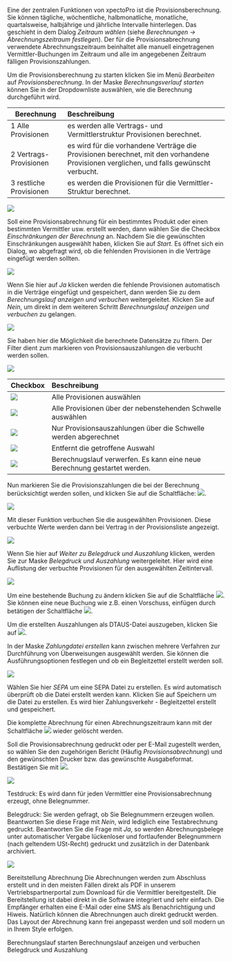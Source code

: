 Eine der zentralen Funktionen von xpectoPro ist die Provisionsberechnung. 
Sie können tägliche, wöchentliche, halbmonatliche, monatliche, quartalsweise, halbjährige und jährliche Intervalle hinterlegen. Das geschieht in dem Dialog *Zeitraum wählen* (siehe *Berechnungen → Abrechnungszeitraum festlegen*).
Der für die Provisionsabrechnung verwendete Abrechnungszeitraum beinhaltet alle manuell eingetragenen Vermittler-Buchungen im Zeitraum und alle im angegebenen Zeitraum fälligen Provisionszahlungen. 

Um die Provisionsberechnung zu starten klicken Sie im Menü *Bearbeiten* auf *Provisionsberechnung*. 
In der Maske *Berechnungsverlauf starten* können Sie in der Dropdownliste auswählen, wie  die Berechnung durchgeführt wird.

|  Berechnung           |    Beschreibung     |  
| ------------- |:-------------| 
| 1 Alle Provisionen      | es werden alle Vertrags- und Vermittlerstruktur Provisionen berechnet.| 
| 2 Vertrags-Provisionen    | es wird für die vorhandene Verträge die Provisionen berechnet, mit den vorhandene Provisionen verglichen, und falls gewünscht verbucht.| 
| 3 restliche Provisionen    | es werden die Provisionen für die Vermittler-Struktur berechnet. | 

![](http://xpecto.github.io/docs/img/img_1440767716626.png)

Soll eine Provisionsabrechnung für ein bestimmtes Produkt oder einen bestimmten Vermittler usw. erstellt werden, dann wählen Sie die Checkbox *Einschränkungen der Berechnung* an. 
Nachdem Sie die gewünschten Einschränkungen ausgewählt haben, klicken Sie auf *Start*.
Es öffnet sich ein Dialog, wo abgefragt wird, ob die fehlenden Provisionen in die Verträge eingefügt werden sollten. 

![](http://xpecto.github.io/docs/img/img_1432632082918.png) 

Wenn Sie hier auf *Ja* klicken werden die fehlende Provisionen automatisch in die Verträge eingefügt und gespeichert, dann werden Sie zu dem *Berechnungslauf anzeigen und verbuchen* weitergeleitet.  Klicken Sie auf  *Nein*, um direkt in dem weiteren Schritt *Berechnungslauf anzeigen und verbuchen* zu gelangen.  

![](http://xpecto.github.io/docs/img/img_1440748523514.png)

Sie haben hier die Möglichkeit die berechnete Datensätze zu filtern. Der Filter dient zum markieren von Provisionsauszahlungen die verbucht werden sollen. 

![](http://xpecto.github.io/docs/img/img_1440747927011.png)

|  Checkbox           |    Beschreibung     |  
| ------------- |:-------------| 
|   ![](http://xpecto.github.io/docs/img/img_1440753874370.png)  | Alle Provisionen auswählen| 
| ![](http://xpecto.github.io/docs/img/img_1440753891145.png)    | Alle Provisionen über der nebenstehenden Schwelle auswählen| 
|![](http://xpecto.github.io/docs/img/img_1440753923716.png)|Nur Provisionsauszahlungen über die Schwelle werden abgerechnet|
|![](http://xpecto.github.io/docs/img/img_1440753950213.png)|Entfernt die getroffene Auswahl|
|![](http://xpecto.github.io/docs/img/img_1440753976766.png)|Berechnugslauf verwerfen. Es kann eine neue Berechnung gestartet werden.|

Nun markieren Sie die Provisionszahlungen die bei der Berechnung berücksichtigt werden sollen, und klicken Sie auf die Schaltfläche:  ![](http://xpecto.github.io/docs/img/img_1432632280997.png). 

![](http://xpecto.github.io/docs/img/img_1440748563962.png)

Mit dieser Funktion verbuchen Sie die ausgewählten Provisionen. Diese verbuchte Werte werden dann bei Vertrag in der Provisionsliste angezeigt. 

![](http://xpecto.github.io/docs/img/img_1432632479268.png)

Wenn Sie hier auf *Weiter zu Belegdruck und Auszahlung* klicken, werden Sie zur Maske *Belegdruck und Auszahlung* weitergeleitet. Hier wird eine Auflistung der verbuchte Provisionen für den ausgewählten Zeitintervall.

![](http://xpecto.github.io/docs/img/img_1440748640999.png)

Um eine bestehende Buchung zu ändern klicken Sie auf die Schaltfläche ![](http://xpecto.github.io/docs/img/img_1441095989354.png).  Sie können eine neue Buchung wie z.B. einen Vorschuss, einfügen durch betätigen der Schaltfläche ![](http://xpecto.github.io/docs/img/img_1441100101421.png).

Um die erstellten Auszahlungen als DTAUS-Datei auszugeben, klicken Sie auf
![](http://xpecto.github.io/docs/img/img_1440751324468.png). 

In der Maske *Zahlungdatei erstellen* kann zwischen mehrere Verfahren zur Durchführung von Überweisungen ausgewählt werden. Sie können die Ausführungsoptionen festlegen und ob ein Begleitzettel erstellt werden soll.

![](http://xpecto.github.io/docs/img/img_1440748885165.png)

Wählen Sie hier *SEPA* um eine SEPA Datei zu erstellen. Es wird automatisch überprüft ob die Datei erstellt werden kann. Klicken Sie auf Speichern um die Datei zu erstellen. Es wird hier Zahlungsverkehr - Begleitzettel erstellt und gespeichert.

Die komplette Abrechnung für einen Abrechnungszeitraum kann mit der Schaltfläche ![](http://xpecto.github.io/docs/img/img_1440751219341.png) wieder gelöscht werden.

Soll die Provisionsabrechnung gedruckt oder per E-Mail zugestellt werden, so wählen Sie den zugehörigen Bericht (Häufig *Provisionsabrechnung*) und den gewünschten Drucker bzw. das gewünschte Ausgabeformat.  Bestätigen Sie mit ![](http://xpecto.github.io/docs/img/img_1440751272141.png).

 ![](http://xpecto.github.io/docs/img/img_1440748756680.png)

Testdruck: Es wird dann für jeden  Vermittler  eine Provisionsabrechnung erzeugt, ohne Belegnummer.

Belegdruck: Sie werden gefragt, ob Sie Belegnummern erzeugen wollen. Beantworten Sie diese Frage mit *Nein*, wird lediglich eine Testabrechnung gedruckt. Beantworten Sie die Frage mit *Ja*, so werden Abrechnungsbelege unter automatischer Vergabe lückenloser und fortlaufender Belegnummern (nach geltendem USt-Recht) gedruckt und zusätzlich in der Datenbank archiviert. 

![](http://xpecto.github.io/docs/img/img_1440749157838.png)

Bereitstellung Abrechnung
Die Abrechnungen werden zum Abschluss erstellt und in den meisten Fällen direkt als PDF in unserem Vertriebspartnerportal zum Download für die Vermittler bereitgestellt. Die Bereitstellung ist dabei direkt in die Software integriert und sehr einfach. Die Empfänger erhalten eine E-Mail oder eine SMS als Benachrichtigung und Hiweis. Natürlich können die Abrechnungen auch direkt gedruckt werden. Das Layout der Abrechnung kann frei angepasst werden und soll modern un in Ihrem Style erfolgen.


Berechnungslauf starten
Berechnungslauf anzeigen und verbuchen
Belegdruck und Auszahlung
